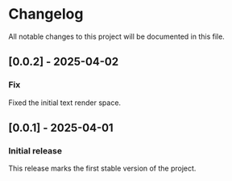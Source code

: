 # Changelog

All notable changes to this project will be documented in this file.

## [0.0.2] - 2025-04-02

### Fix

Fixed the initial text render space.

## [0.0.1] - 2025-04-01

### Initial release

This release marks the first stable version of the project.
